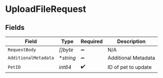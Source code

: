 # UploadFileRequest


## Fields

| Field                | Type                 | Required             | Description          |
| -------------------- | -------------------- | -------------------- | -------------------- |
| `RequestBody`        | *[]byte*             | :heavy_minus_sign:   | N/A                  |
| `AdditionalMetadata` | **string*            | :heavy_minus_sign:   | Additional Metadata  |
| `PetID`              | *int64*              | :heavy_check_mark:   | ID of pet to update  |
